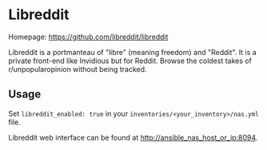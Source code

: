 # Libreddit

Homepage: <https://github.com/libreddit/libreddit>

Libreddit is a portmanteau of "libre" (meaning freedom) and "Reddit". It is a private front-end like Invidious but for Reddit. Browse the coldest takes of r/unpopularopinion without being tracked.

## Usage

Set `libreddit_enabled: true` in your `inventories/<your_inventory>/nas.yml` file.

Libreddit web interface can be found at <http://ansible_nas_host_or_ip:8094>.
